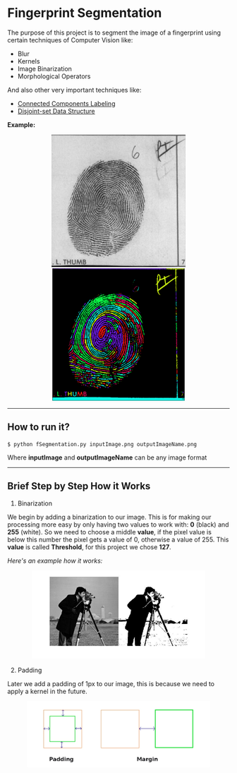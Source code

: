 # Fingerprint Segmentation

The purpose of this project is to segment the image of a fingerprint using certain techniques of Computer Vision like:
* Blur
* Kernels
* Image Binarization
* Morphological Operators

And also other very important techniques like:
* [Connected Components Labeling](https://en.wikipedia.org/wiki/Connected-component_labeling)
* [Disjoint-set Data Structure](https://en.wikipedia.org/wiki/Disjoint-set_data_structure)

**Example:**
<p align="center">
<img src="https://github.com/CarlosCujcuj/Fingerprint-Segmentation/blob/master/imgs/inputImage.png" height="300" /> <img src="https://github.com/CarlosCujcuj/Fingerprint-Segmentation/blob/master/imgs/fprint3_ccl.png" height="300" />
</p>

---  
## How to run it?  
``` 
$ python fSegmentation.py inputImage.png outputImageName.png
```  
Where **inputImage** and **outputImageName** can be any image format  

---
## Brief Step by Step How it Works

1. Binarization  

We begin by adding a binarization to our image. This is for making our processing more easy by only having two values to work with: **0** (black)  and **255** (white). So we need to choose a middle **value**, if the pixel value is below this number the pixel gets a value of 0, otherwise a value of 255. This **value** is called **Threshold**, for this project we chose **127**.  

*Here's an example how it works:*
<p align="center">
<img src="https://github.com/CarlosCujcuj/Fingerprint-Segmentation/blob/master/imgs/binarization.jpg" height="200" />
</p>


2. Padding  

Later we add a padding of 1px to our image, this is because we need to apply a kernel in the future.  
<p align="center">
<img src="https://github.com/CarlosCujcuj/Fingerprint-Segmentation/blob/master/imgs/download.png" height="150" />
</p>
 
